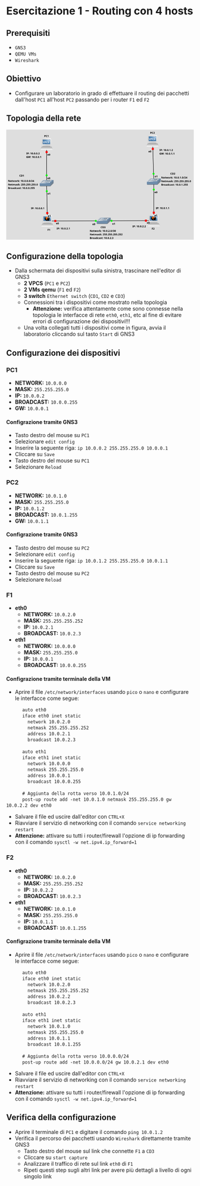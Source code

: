 # Esercitazione 1 - Routing con 4 hosts

## Prerequisiti
- `GNS3`
- `QEMU VMs` 
- `Wireshark` 

## Obiettivo
- Configurare un laboratorio in grado di effettuare il routing dei pacchetti dall'host `PC1` all'host `PC2` passando per i router `F1` ed `F2`

## Topologia della rete
![alt text](https://github.com/fpacenza/Fondamenti-di-Reti-e-Sicurezza-Informatica/blob/main/Routing%204%20hosts/routing_4_hosts.png?raw=true)

## Configurazione della topologia
- Dalla schermata dei dispositivi sulla sinistra, trascinare nell'editor di GNS3
  - **2 VPCS** (`PC1` e `PC2`)
  - **2 VMs qemu** (`F1` ed `F2`)
  - **3 switch** `Ethernet switch` (`CD1`, `CD2` e `CD3`)
  - Connessioni tra i dispositivi come mostrato nella topologia
    - **Attenzione:** verifica attentamente come sono connesse nella topologia le interfacce di rete `eth0`, `eth1`, etc al fine di evitare errori di configurazione dei dispositivi!!!
  - Una volta collegati tutti i dispositivi come in figura, avvia il laboratorio cliccando sul tasto `Start` di GNS3

## Configurazione dei dispositivi
### PC1
- **NETWORK:** `10.0.0.0`
- **MASK:** `255.255.255.0`
- **IP:** `10.0.0.2`
- **BROADCAST:** `10.0.0.255`
- **GW:** `10.0.0.1`

#### Configrazione tramite GNS3
- Tasto destro del mouse su `PC1`
- Selezionare `edit config`
- Inserire la seguente riga:
 `ip 10.0.0.2 255.255.255.0 10.0.0.1`
- Cliccare su `Save`
- Tasto destro del mouse su `PC1`
- Selezionare `Reload`


### PC2
- **NETWORK:** `10.0.1.0`
- **MASK:** `255.255.255.0`
- **IP:** `10.0.1.2`
- **BROADCAST:** `10.0.1.255`
- **GW:** `10.0.1.1`

#### Configrazione tramite GNS3
- Tasto destro del mouse su `PC2`
- Selezionare `edit config`
- Inserire la seguente riga:
 `ip 10.0.1.2 255.255.255.0 10.0.1.1`
- Cliccare su `Save`
- Tasto destro del mouse su `PC2`
- Selezionare `Reload`


### F1
- **eth0**
  - **NETWORK:** `10.0.2.0`
  - **MASK:** `255.255.255.252`
  - **IP:** `10.0.2.1`
  - **BROADCAST:** `10.0.2.3`
- **eth1**
  - **NETWORK:** `10.0.0.0`
  - **MASK:** `255.255.255.0`
  - **IP:** `10.0.0.1`
  - **BROADCAST:** `10.0.0.255`

#### Configrazione tramite terminale della VM
- Aprire il file `/etc/network/interfaces` usando `pico` o `nano` e configurare le interfacce come segue:

```console
      auto eth0
      iface eth0 inet static
        network 10.0.2.0
        netmask 255.255.255.252
        address 10.0.2.1
        broadcast 10.0.2.3

      auto eth1
      iface eth1 inet static
        network 10.0.0.0
        netmask 255.255.255.0
        address 10.0.0.1
        broadcast 10.0.0.255
      
      # Aggiunta della rotta verso 10.0.1.0/24
      post-up route add -net 10.0.1.0 netmask 255.255.255.0 gw 10.0.2.2 dev eth0
```

- Salvare il file ed uscire dall'editor con `CTRL+X`
- Riavviare il servizio di networking con il comando `service networking restart` 
- **Attenzione:** attivare su tutti i router/firewall l'opzione di ip forwarding con il comando `sysctl -w net.ipv4.ip_forward=1`

### F2
- **eth0**
  - **NETWORK:** `10.0.2.0`
  - **MASK:** `255.255.255.252`
  - **IP:** `10.0.2.2`
  - **BROADCAST:** `10.0.2.3`
- **eth1**
  - **NETWORK:** `10.0.1.0`
  - **MASK:** `255.255.255.0`
  - **IP:** `10.0.1.1`
  - **BROADCAST:** `10.0.1.255`

#### Configrazione tramite terminale della VM
- Aprire il file `/etc/network/interfaces` usando `pico` o `nano` e configurare le interfacce come segue:

```console
      auto eth0
      iface eth0 inet static
        network 10.0.2.0
        netmask 255.255.255.252
        address 10.0.2.2
        broadcast 10.0.2.3

      auto eth1
      iface eth1 inet static
        network 10.0.1.0
        netmask 255.255.255.0
        address 10.0.1.1
        broadcast 10.0.1.255

      # Aggiunta della rotta verso 10.0.0.0/24
      post-up route add -net 10.0.0.0/24 gw 10.0.2.1 dev eth0
```

- Salvare il file ed uscire dall'editor con `CTRL+X`
- Riavviare il servizio di networking con il comando `service networking restart`
- **Attenzione:** attivare su tutti i router/firewall l'opzione di ip forwarding con il comando `sysctl -w net.ipv4.ip_forward=1`

## Verifica della configurazione
- Aprire il terminale di `PC1` e digitare il comando `ping 10.0.1.2`
- Verifica il percorso dei pacchetti usando `Wireshark` direttamente tramite GNS3
  - Tasto destro del mouse sul link che connette `F1` a `CD3`
  - Cliccare su `start capture`
  - Analizzare il traffico di rete sul link `eth0` di `F1`
  - Ripeti questi step sugli altri link per avere più dettagli a livello di ogni singolo link


